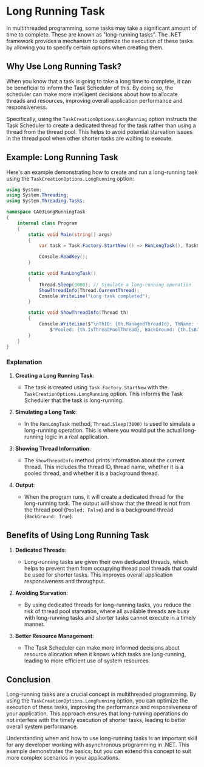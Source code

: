 # Long Running Task

In multithreaded programming, some tasks may take a significant amount of time to complete. These are known as "long-running tasks". The .NET framework provides a mechanism to optimize the execution of these tasks by allowing you to specify certain options when creating them.

## Why Use Long Running Task?

When you know that a task is going to take a long time to complete, it can be beneficial to inform the Task Scheduler of this. By doing so, the scheduler can make more intelligent decisions about how to allocate threads and resources, improving overall application performance and responsiveness. 

Specifically, using the `TaskCreationOptions.LongRunning` option instructs the Task Scheduler to create a dedicated thread for the task rather than using a thread from the thread pool. This helps to avoid potential starvation issues in the thread pool when other shorter tasks are waiting to execute.

## Example: Long Running Task

Here's an example demonstrating how to create and run a long-running task using the `TaskCreationOptions.LongRunning` option:

```csharp
using System;
using System.Threading;
using System.Threading.Tasks;

namespace CA03LongRunningTask
{
    internal class Program
    {
        static void Main(string[] args)
        {
            var task = Task.Factory.StartNew(() => RunLongTask(), TaskCreationOptions.LongRunning);

            Console.ReadKey();
        }

        static void RunLongTask()
        {
            Thread.Sleep(3000); // Simulate a long-running operation
            ShowThreadInfo(Thread.CurrentThread);
            Console.WriteLine("Long task completed");
        }

        static void ShowThreadInfo(Thread th)
        {
            Console.WriteLine($"\nThID: {th.ManagedThreadId}, ThName: {th.Name}, " +
                $"Pooled: {th.IsThreadPoolThread}, BackGround: {th.IsBackground}");
        }
    }
}
```

### Explanation

1. **Creating a Long Running Task**:
   - The task is created using `Task.Factory.StartNew` with the `TaskCreationOptions.LongRunning` option. This informs the Task Scheduler that the task is long-running.

2. **Simulating a Long Task**:
   - In the `RunLongTask` method, `Thread.Sleep(3000)` is used to simulate a long-running operation. This is where you would put the actual long-running logic in a real application.

3. **Showing Thread Information**:
   - The `ShowThreadInfo` method prints information about the current thread. This includes the thread ID, thread name, whether it is a pooled thread, and whether it is a background thread.

4. **Output**:
   - When the program runs, it will create a dedicated thread for the long-running task. The output will show that the thread is not from the thread pool (`Pooled: False`) and is a background thread (`BackGround: True`).

## Benefits of Using Long Running Task

1. **Dedicated Threads**:
   - Long-running tasks are given their own dedicated threads, which helps to prevent them from occupying thread pool threads that could be used for shorter tasks. This improves overall application responsiveness and throughput.

2. **Avoiding Starvation**:
   - By using dedicated threads for long-running tasks, you reduce the risk of thread pool starvation, where all available threads are busy with long-running tasks and shorter tasks cannot execute in a timely manner.

3. **Better Resource Management**:
   - The Task Scheduler can make more informed decisions about resource allocation when it knows which tasks are long-running, leading to more efficient use of system resources.

## Conclusion

Long-running tasks are a crucial concept in multithreaded programming. By using the `TaskCreationOptions.LongRunning` option, you can optimize the execution of these tasks, improving the performance and responsiveness of your application. This approach ensures that long-running operations do not interfere with the timely execution of shorter tasks, leading to better overall system performance.

Understanding when and how to use long-running tasks is an important skill for any developer working with asynchronous programming in .NET. This example demonstrates the basics, but you can extend this concept to suit more complex scenarios in your applications.
